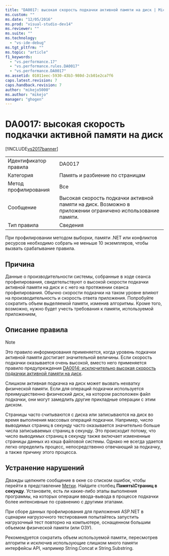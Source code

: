 ```yaml
---
title: "DA0017: высокая скорость подкачки активной памяти на диск | Microsoft Docs"
ms.custom: ""
ms.date: "12/05/2016"
ms.prod: "visual-studio-dev14"
ms.reviewer: ""
ms.suite: ""
ms.technology: 
  - "vs-ide-debug"
ms.tgt_pltfrm: ""
ms.topic: "article"
f1_keywords: 
  - "vs.performance.17"
  - "vs.performance.rules.DA0017"
  - "vs.performance.DA0017"
ms.assetid: 01011eec-5930-43b3-980d-2cb01e2ca7f6
caps.latest.revision: 7
caps.handback.revision: 7
author: "mikejo5000"
ms.author: "mikejo"
manager: "ghogen"
---
```

# DA0017: высокая скорость подкачки активной памяти на диск
[!INCLUDE[vs2017banner](../code-quality/includes/vs2017banner.md)]

|||  
|-|-|  
|Идентификатор правила|DA0017|  
|Категория|Память и разбиение по страницам|  
|Метод профилирования|Все|  
|Сообщение|Высокая скорость подкачки активной памяти на диск.  Возможно в приложении ограничено использование памяти.|  
|Тип правила|Сведения|  
  
 При профилировании методом выборки, памяти .NET или конфликтов ресурсов необходимо собрать не меньше 10 экземпляров, чтобы вызвать срабатывание правила.  
  
## Причина  
 Данные о производительности системы, собранные в ходе сеанса профилирования, свидетельствуют о высокой скорости подкачки активной памяти на диск и с него на протяжении сеанса профилирования.  Обычно скорости подкачки на таком уровне влияют на производительность и скорость ответа приложения.  Попробуйте сократить объем выделяемой памяти, изменив алгоритмы.  Кроме того, возможно, нужно будет учесть требования к памяти, используемой приложением,  
  
## Описание правила  
  
> [!NOTE]
>  Это правило информирования применяется, когда уровень подкачки активной памяти достигает значительной величины.  Если скорость подкачки оказывается очень высокой, вместо него применяется правило предупреждения [DA0014: исключительно высокая скорость подкачки активной памяти на диск](../Topic/DA0014:%20Extremely%20high%20rates%20of%20paging%20active%20memory%20to%20disk.md).  
  
 Слишком активная подкачка на диск может вызвать нехватку физической памяти.  Если для операций подкачки используется преимущественно физический диск, на котором расположен файл подкачки, они могут замедлить другие прикладные операции с этим диском.  
  
 Страницы часто считываются с диска или записываются на диск во время выполнения массовых операций подкачки.  Например, число выводимых страниц в секунду часто оказывается значительно больше числа записываемых страниц в секунду.  Это происходит потому, что число выводимых страниц в секунду также включает измененные страницы данных из кэша файловой системы.  Однако не всегда удается легко определить процесс, непосредственно отвечающий за подкачку, а также причину этого процесса.  
  
## Устранение нарушений  
 Дважды щелкните сообщение в окне со списком ошибок, чтобы перейти в представление [Метки](../profiling/marks-view.md).  Найдите столбец **Память\\Страниц в секунду**.  Установите, есть ли какие\-либо этапы выполнения программы, на которых операции ввода\-вывода в процессе подкачки более интенсивные по сравнению с другими этапами.  
  
 При сборе данных профилирования для приложения ASP.NET в сценарии нагрузочного тестирования попытайтесь запустить нагрузочный тест повторно на компьютере, оснащенном большим объемом физической памяти \(или ОЗУ\).  
  
 Рекомендуется сократить объем используемой памяти, пересмотрев алгоритм и исключив использующие слишком много памяти интерфейсы API, например String.Concat и String.Substring.